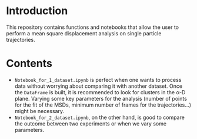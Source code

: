 # Introduction

This repository contains functions and notebooks that allow the user to perform a mean square displacement analysis on single particle trajectories. 

# Contents

* `Notebook_for_1_dataset.ipynb` is perfect when one wants to process data without worrying about comparing it with another dataset. Once the `DataFrame` is built, it is recommended to look for clusters in the &alpha;-D plane. Varying some key parameters for the analysis (number of points for the fit of the MSDs, minimum number of frames for the trajectories...) might be necessary. 
* `Notebook_for_2_dataset.ipynb`, on the other hand, is good to compare the outcome between two experiments or when we vary some parameters. 

